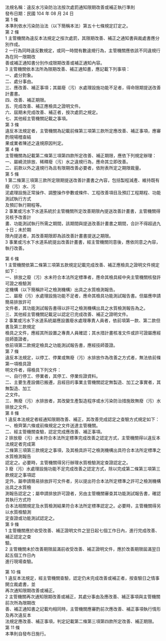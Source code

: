 法規名稱：違反水污染防治法按次處罰通知限期改善或補正執行準則  
發布日期：民國 104 年 08 月 24 日  
第 1 條  
本準則依水污染防治法（以下簡稱本法）第五十七條規定訂定之。  
第 2 條  
1 主管機關為違反本法規定之按次處罰，其限期改善、補正之通知書與裁處書應分別作成。  
2 一行為同時違反數規定，或同一時間有數違規行為，主管機關應依該不同違規行為在同一限期改  
善或補正通知書分別作成限期改善或補正通知內容。  
3 主管機關依本法所為限期改善、補正通知書，應記載下列事項：  
一、處分對象。  
二、處分事由。  
三、應改善、補正事項；其屬廢（污）水處理設施功能不足者，得命限期提送改善計畫書。  
四、改善、補正期限。  
五、完成改善、補正應檢具之證明文件。  
六、屆期未完成改善、補正者，按次處罰之規定。  
七、其他經主管機關記載之事項。  
第 3 條  
違反本法規定者，主管機關為記載前條第三項第三款所定應改善、補正事項，應審酌現場稽查結  
果或業者陳述之違規原因判定。  
第 4 條  
主管機關為記載第二條第三項第四款所定改善、補正期限，應依下列規定辦理：  
一、屬繞流排放、稀釋廢（污）水之違規行為，應命其立即改善。  
二、前款以外之違規行為且有限期改善必要者，依附表所定之期限裁量。  
第 5 條  
1 第二條第三項第三款所定限期提送改善計畫書之內容，包括製程減產、維持既有廢（污）水、污  
泥處理設施正常操作、調整操作參數或條件、工程改善項目及預訂工程期程、功能測試執行方式  
及預訂執行期程等。  
2 事業或污水下水道系統於主管機關所定改善期限內提送改善計畫書，主管機關得另核予改善計  
畫、功能測試執行所需之期間，該期間與提送改善計畫書之期間，合計不得超過九十日；未於期  
限內提送者，其改善期限即為該改善計畫書提送之期限。  
3 事業或污水下水道系統提出改善計畫書，經主管機關同意後，應依同意之內容，執行改善。  


第 6 條  
1 主管機關依第二條第三項第五款規定記載完成改善、補正應檢具之證明文件規定如下：  
一、排放之廢（污）水未符合本法所定標準者，應命其檢具經中央主管機關核發許可證之檢驗測  
定機構（以下簡稱許可之檢測機構）出具之水質檢測報告。  
二、屬廢（污）水處理設施功能不足者，應命其檢具功能測試報告書。但屬應申請簡易排放許可  
文件者，其功能測試報告書得以許可之檢測機構出具之水質檢測報告為之。  
三、其他經主管機關記載足以認定已完成改善、補正之證明文件。  
2 事業或污水下水道系統屬應設置廢水處理專責人員者，依前項第一款、第二款但書及第三款規定  
檢具之文件，應經其所設置之專責人員確認；其水措計畫核准文件或許可證屬應經技師簽證者，  
依前項第二款規定檢具之功能測試報告書，應經技師簽證。  
第 7 條  
違反本法規定，以停工、停業或無廢（污）水排放作為改善之方式者，無法依前條第一項檢具證  
明文件者，得檢具下列文件：  
一、自行停工、停業者，其停工、停業佐證資料。  
二、主要生產設備已搬遷，且經目的事業主管機關認定無製造、加工之事實者，其無製造、加工  
之文件。  
三、無廢（污）水排放者，其改變生產製造程序或水污染防治措施致無廢（污）水排放之文件。  
第 8 條  
1 違反本法規定者經通知限期改善、補正，其改善完成認定之查驗方式規定如下：  
一、檢齊第六條或前條規定之文件送達主管機關。  
二、經主管機關查驗，認定完成應改善、補正事項。  
2 排放廢（污）水未符合本法所定標準完成改善之認定方式，主管機關得以違反本法規定者完成第  
二條第三項第三款規定之事項，及其檢具許可之檢測機構出具符合本法所定標準之水質檢測報告  
認定之。必要時，主管機關得另行辦理水質檢驗測定查證認定之。  
3 廢（污）水處理設施功能不足完成改善之認定方式，除以完成第二條第三項第三款規定之事項認  
定外，屬申請簡易排放許可文件者，另以提出符合本法所定標準之許可之檢測機構出具之水質檢  
測報告認定之；屬申請排放許可證者，另由主管機關審查其功能測試報告書，確認其執行方式符  
合本法相關規定及水質檢測結果符合本法所定標準認定之。必要時，主管機關得另以水質檢驗測  
定查證或功能測試認定之。  
第 9 條  
1 主管機關應於收受改善、補正證明文件之翌日起七個工作日內，進行完成改善、補正認定之查  
驗。  
2 主管機關未於改善期限屆滿前收受改善、補正證明文件，應於改善期限屆滿翌日起五個工作日內  
進行現場查驗。  


第 10 條  
1 違反本法規定，經主管機關查驗，認定仍未完成改善或補正者，按查驗日之情事開立裁處書，並  
再次通知限期改善或補正。  
2 主管機關再次通知限期改善或補正，其處分事由及應改善、補正事項與主管機關前次所為限期改  
善、補正通知書之記載均相同時，主管機關應審酌前次應改善、補正事項執行情形及再次違反本  
法規定應改善、補正事項，判定記載第二條第三項第四款所定改善、補正期限。  
第 11 條  
本準則自發布日施行。  


